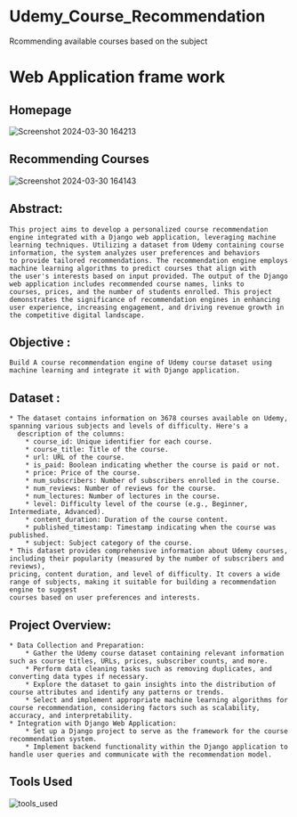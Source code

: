 # Udemy_Course_Recommendation
Rcommending available courses based on  the subject
# Web Application frame work
## Homepage
![Screenshot 2024-03-30 164213](https://github.com/nayana142/Course_Recommendation/assets/120770261/2f6f3867-419f-44c6-93ee-1b3ced549515)

## Recommending Courses 
![Screenshot 2024-03-30 164143](https://github.com/nayana142/Course_Recommendation/assets/120770261/32a83875-6f06-4cbb-9a13-d719e7a9bac2)

## Abstract:
    This project aims to develop a personalized course recommendation engine integrated with a Django web application, leveraging machine
    learning techniques. Utilizing a dataset from Udemy containing course information, the system analyzes user preferences and behaviors
    to provide tailored recommendations. The recommendation engine employs machine learning algorithms to predict courses that align with 
    the user's interests based on input provided. The output of the Django web application includes recommended course names, links to 
    courses, prices, and the number of students enrolled. This project demonstrates the significance of recommendation engines in enhancing
    user experience, increasing engagement, and driving revenue growth in the competitive digital landscape.

## Objective :
    Build A course recommendation engine of Udemy course dataset using machine learning and integrate it with Django application.
## Dataset :
    * The dataset contains information on 3678 courses available on Udemy, spanning various subjects and levels of difficulty. Here's a 
      description of the columns:
        * course_id: Unique identifier for each course.
        * course_title: Title of the course.
        * url: URL of the course.
        * is_paid: Boolean indicating whether the course is paid or not.
        * price: Price of the course.
        * num_subscribers: Number of subscribers enrolled in the course.
        * num_reviews: Number of reviews for the course.
        * num_lectures: Number of lectures in the course.
        * level: Difficulty level of the course (e.g., Beginner, Intermediate, Advanced).
        * content_duration: Duration of the course content.
        * published_timestamp: Timestamp indicating when the course was published.
        * subject: Subject category of the course.
    * This dataset provides comprehensive information about Udemy courses, including their popularity (measured by the number of subscribers and reviews),
    pricing, content duration, and level of difficulty. It covers a wide range of subjects, making it suitable for building a recommendation engine to suggest
    courses based on user preferences and interests.
## Project Overview:
    * Data Collection and Preparation:
        * Gather the Udemy course dataset containing relevant information such as course titles, URLs, prices, subscriber counts, and more.
        * Perform data cleaning tasks such as removing duplicates, and converting data types if necessary.
        * Explore the dataset to gain insights into the distribution of course attributes and identify any patterns or trends.
        * Select and implement appropriate machine learning algorithms for course recommendation, considering factors such as scalability, accuracy, and interpretability.
    * Integration with Django Web Application:
        * Set up a Django project to serve as the framework for the course recommendation system.
        * Implement backend functionality within the Django application to handle user queries and communicate with the recommendation model.
   ## Tools Used
![tools_used](https://github.com/nayana142/Course_Recommendation/assets/120770261/5bbbec11-1ae0-491c-a6cf-3f817578e77d)
